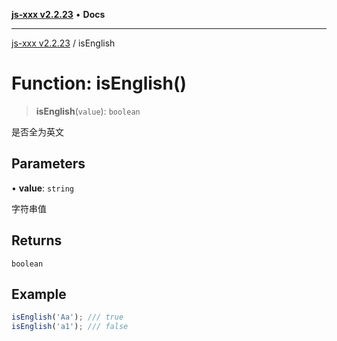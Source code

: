 [**js-xxx v2.2.23**](../README.md) • **Docs**

***

[js-xxx v2.2.23](../README.md) / isEnglish

# Function: isEnglish()

> **isEnglish**(`value`): `boolean`

是否全为英文

## Parameters

• **value**: `string`

字符串值

## Returns

`boolean`

## Example

```ts
isEnglish('Aa'); /// true
isEnglish('a1'); /// false
```
